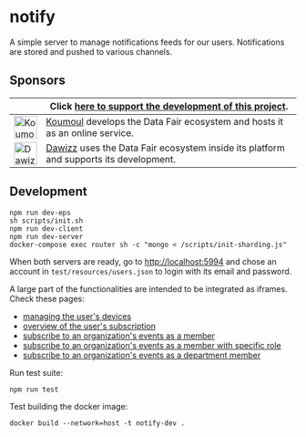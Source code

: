 # notify
A simple server to manage notifications feeds for our users. Notifications are stored and pushed to various channels.

## Sponsors

| | Click [here to support the development of this project](https://github.com/sponsors/koumoul-dev). |
|-|-|
| [<img alt="Koumoul logo" src="https://koumoul.com/static/logo-slogan.png" height="40">](https://koumoul.com) | [Koumoul](https://koumoul.com) develops the Data Fair ecosystem and hosts it as an online service. |
| [<img alt="Dawizz logo" src="https://dawizz.fr/logo-Dawizz-all-about-your-data-home.png" height="40">](https://dawizz.fr) | [Dawizz](https://dawizz.fr) uses the Data Fair ecosystem inside its platform and supports its development. |

## Development

```
npm run dev-eps
sh scripts/init.sh
npm run dev-client
npm run dev-server
docker-compose exec router sh -c "mongo < /scripts/init-sharding.js"
```

When both servers are ready, go to [http://localhost:5994](http://localhost:5994) and chose an account in `test/resources/users.json` to login with its email and password.

A large part of the functionalities are intended to be integrated as iframes. Check these pages:

  - [managing the user's devices](http://localhost:5994/embed/devices)
  - [overview of the user's subscription](http://localhost:5994/embed/subscriptions)
  - [subscribe to an organization's events as a member](http://localhost:5994/embed/subscribe?key=topic1&title=Topic1&sender=organization:orga1)
  - [subscribe to an organization's events as a member with specific role](http://localhost:5994/embed/subscribe?key=topic1&title=Topic1&sender=organization:orga1::admin)
  - [subscribe to an organization's events as a department member](http://localhost:5994/embed/subscribe?key=topic1&title=Topic1&sender=organization:orga2:dep1)


Run test suite:

```
npm run test
```

Test building the docker image:

```
docker build --network=host -t notify-dev .
```